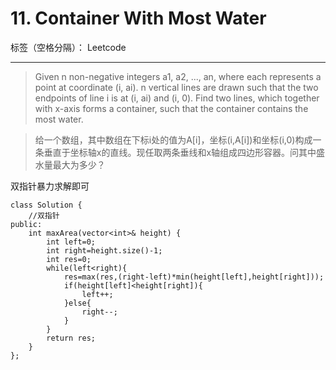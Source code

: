 # 11. Container With Most Water

标签（空格分隔）： Leetcode

---

>Given n non-negative integers a1, a2, ..., an, where each represents a point at coordinate (i, ai). n vertical lines are drawn such that the two endpoints of line i is at (i, ai) and (i, 0). Find two lines, which together with x-axis forms a container, such that the container contains the most water.

>给一个数组，其中数组在下标i处的值为A[i]，坐标(i,A[i])和坐标(i,0)构成一条垂直于坐标轴x的直线。现任取两条垂线和x轴组成四边形容器。问其中盛水量最大为多少？

双指针暴力求解即可
```
class Solution {
    //双指针
public:
    int maxArea(vector<int>& height) {
        int left=0;
        int right=height.size()-1;
        int res=0;
        while(left<right){
            res=max(res,(right-left)*min(height[left],height[right]));
            if(height[left]<height[right]){
                left++;
            }else{
                right--;
            }
        }
        return res;
    }
};
```




